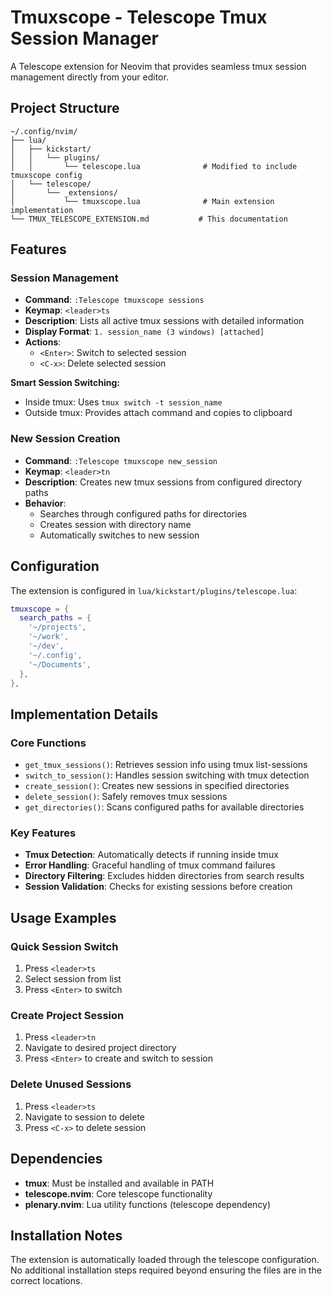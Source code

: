 # Tmuxscope - Telescope Tmux Session Manager

A Telescope extension for Neovim that provides seamless tmux session management directly from your editor.

## Project Structure

```
~/.config/nvim/
├── lua/
│   ├── kickstart/
│   │   └── plugins/
│   │       └── telescope.lua              # Modified to include tmuxscope config
│   └── telescope/
│       └── _extensions/
│           └── tmuxscope.lua              # Main extension implementation
└── TMUX_TELESCOPE_EXTENSION.md           # This documentation
```

## Features

### Session Management
- **Command**: `:Telescope tmuxscope sessions`
- **Keymap**: `<leader>ts`
- **Description**: Lists all active tmux sessions with detailed information
- **Display Format**: `1. session_name (3 windows) [attached]`
- **Actions**:
  - `<Enter>`: Switch to selected session
  - `<C-x>`: Delete selected session

**Smart Session Switching:**
- Inside tmux: Uses `tmux switch -t session_name`
- Outside tmux: Provides attach command and copies to clipboard

### New Session Creation
- **Command**: `:Telescope tmuxscope new_session`
- **Keymap**: `<leader>tn`
- **Description**: Creates new tmux sessions from configured directory paths
- **Behavior**: 
  - Searches through configured paths for directories
  - Creates session with directory name
  - Automatically switches to new session

## Configuration

The extension is configured in `lua/kickstart/plugins/telescope.lua`:

```lua
tmuxscope = {
  search_paths = {
    '~/projects',
    '~/work', 
    '~/dev',
    '~/.config',
    '~/Documents',
  },
},
```

## Implementation Details

### Core Functions
- `get_tmux_sessions()`: Retrieves session info using tmux list-sessions
- `switch_to_session()`: Handles session switching with tmux detection
- `create_session()`: Creates new sessions in specified directories
- `delete_session()`: Safely removes tmux sessions
- `get_directories()`: Scans configured paths for available directories

### Key Features
- **Tmux Detection**: Automatically detects if running inside tmux
- **Error Handling**: Graceful handling of tmux command failures
- **Directory Filtering**: Excludes hidden directories from search results
- **Session Validation**: Checks for existing sessions before creation

## Usage Examples

### Quick Session Switch
1. Press `<leader>ts`
2. Select session from list
3. Press `<Enter>` to switch

### Create Project Session
1. Press `<leader>tn`
2. Navigate to desired project directory
3. Press `<Enter>` to create and switch to session

### Delete Unused Sessions
1. Press `<leader>ts`
2. Navigate to session to delete
3. Press `<C-x>` to delete session

## Dependencies

- **tmux**: Must be installed and available in PATH
- **telescope.nvim**: Core telescope functionality
- **plenary.nvim**: Lua utility functions (telescope dependency)

## Installation Notes

The extension is automatically loaded through the telescope configuration. No additional installation steps required beyond ensuring the files are in the correct locations. 